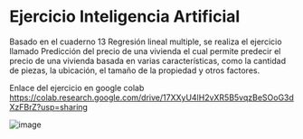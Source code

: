 # Ejercicio Inteligencia Artificial


Basado en el cuaderno 13 Regresión lineal multiple, se realiza el ejercicio llamado Predicción del precio de una vivienda el cual permite predecir el precio de una vivienda basada en varias características, como la cantidad de piezas, la ubicación, el tamaño de la propiedad y otros factores.

Enlace del ejercicio en google colab https://colab.research.google.com/drive/17XXyU4lH2vXR5B5vqzBeSOoG3dXzFBrZ?usp=sharing


![image](https://github.com/user-attachments/assets/bc742e32-10f1-4298-89e1-a2d34002d0e7)
